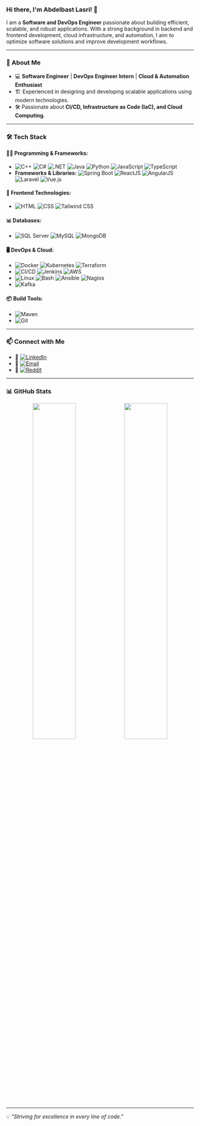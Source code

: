 ### Hi there, I'm Abdelbast Lasri! 👋

I am a **Software and DevOps Engineer** passionate about building efficient, scalable, and robust applications. With a strong background in backend and frontend development, cloud infrastructure, and automation, I aim to optimize software solutions and improve development workflows.

---

### 🚀 About Me
- 💻 **Software Engineer** | **DevOps Engineer Intern** | **Cloud & Automation Enthusiast**
- 🏗️ Experienced in designing and developing scalable applications using modern technologies.
- 🛠️ Passionate about **CI/CD, Infrastructure as Code (IaC), and Cloud Computing**.

---

### 🛠️ Tech Stack
#### **👨‍💻 Programming & Frameworks:**
- ![C++](https://img.shields.io/badge/C++-blue?style=flat&logo=c%2B%2B) ![C#](https://img.shields.io/badge/C%23-blueviolet?style=flat&logo=c-sharp) ![.NET](https://img.shields.io/badge/.NET-512BD4?style=flat&logo=dotnet) ![Java](https://img.shields.io/badge/Java-red?style=flat&logo=java) ![Python](https://img.shields.io/badge/Python-yellow?style=flat&logo=python) ![JavaScript](https://img.shields.io/badge/JavaScript-F7DF1E?style=flat&logo=javascript) ![TypeScript](https://img.shields.io/badge/TypeScript-007ACC?style=flat&logo=typescript)
- **Frameworks & Libraries:** ![Spring Boot](https://img.shields.io/badge/Spring%20Boot-green?style=flat&logo=spring) ![ReactJS](https://img.shields.io/badge/React-blue?style=flat&logo=react) ![AngularJS](https://img.shields.io/badge/Angular-red?style=flat&logo=angular) ![Laravel](https://img.shields.io/badge/Laravel-orange?style=flat&logo=laravel) ![Vue.js](https://img.shields.io/badge/Vue.js-4FC08D?style=flat&logo=vue.js)

#### **🎨 Frontend Technologies:**
- ![HTML](https://img.shields.io/badge/HTML5-E34F26?style=flat&logo=html5&logoColor=white) ![CSS](https://img.shields.io/badge/CSS3-1572B6?style=flat&logo=css3&logoColor=white) ![Tailwind CSS](https://img.shields.io/badge/Tailwind_CSS-38B2AC?style=flat&logo=tailwind-css&logoColor=white)

#### **📊 Databases:**
- ![SQL Server](https://img.shields.io/badge/SQL%20Server-lightgray?style=flat&logo=microsoft-sql-server) ![MySQL](https://img.shields.io/badge/MySQL-blue?style=flat&logo=mysql) ![MongoDB](https://img.shields.io/badge/MongoDB-green?style=flat&logo=mongodb)

#### **🖥️ DevOps & Cloud:**
- ![Docker](https://img.shields.io/badge/Docker-blue?style=flat&logo=docker) ![Kubernetes](https://img.shields.io/badge/Kubernetes-blue?style=flat&logo=kubernetes) ![Terraform](https://img.shields.io/badge/Terraform-7B42BC?style=flat&logo=terraform)
- ![CI/CD](https://img.shields.io/badge/CI%2FCD-lightgray?style=flat&logo=github-actions) ![Jenkins](https://img.shields.io/badge/Jenkins-white?style=flat&logo=jenkins) ![AWS](https://img.shields.io/badge/AWS-orange?style=flat&logo=amazon-aws)
- ![Linux](https://img.shields.io/badge/Linux-black?style=flat&logo=linux) ![Bash](https://img.shields.io/badge/Bash-gray?style=flat&logo=gnu-bash) ![Ansible](https://img.shields.io/badge/Ansible-red?style=flat&logo=ansible) ![Nagios](https://img.shields.io/badge/Nagios-black?style=flat&logo=nagios)
- ![Kafka](https://img.shields.io/badge/Kafka-231F20?style=flat&logo=apache-kafka)

#### **📦 Build Tools:**
- ![Maven](https://img.shields.io/badge/Maven-C71A36?style=flat&logo=apache-maven)
- ![Git](https://img.shields.io/badge/Git-F05032?style=flat&logo=git)

---

### 📫 Connect with Me
- 🔗 [![LinkedIn](https://img.shields.io/badge/LinkedIn-blue?style=flat&logo=linkedin)](https://www.linkedin.com/in/abdelbast-lasri-583028199/)
- 📧 [![Email](https://img.shields.io/badge/Email-D14836?style=flat&logo=gmail&logoColor=white)](mailto:worklasri247@gmail.com)
- 🏴 [![Reddit](https://img.shields.io/badge/Reddit-orange?style=flat&logo=reddit)](https://www.reddit.com/user/ABLASRI/)

---

### 📊 GitHub Stats
<div align="center">
  <img src="https://github-readme-stats.vercel.app/api?username=AbdelbastLasri&show_icons=true&theme=radical" width="48%" />
  <img src="https://github-readme-stats.vercel.app/api/top-langs/?username=AbdelbastLasri&layout=compact&theme=radical" width="48%" />
</div>

---

💡 _"Striving for excellence in every line of code."_
